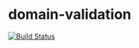 # domain-validation #

[![Build Status](https://travis-ci.org/thiagogarbazza/domain-validation.svg?branch=master)](https://travis-ci.org/thiagogarbazza/domain-validation)